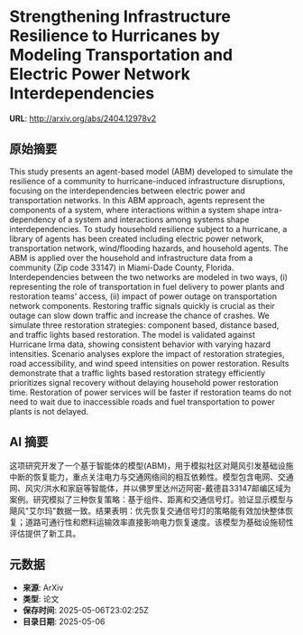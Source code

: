 # Strengthening Infrastructure Resilience to Hurricanes by Modeling Transportation and Electric Power Network Interdependencies

**URL**: http://arxiv.org/abs/2404.12978v2

## 原始摘要

This study presents an agent-based model (ABM) developed to simulate the
resilience of a community to hurricane-induced infrastructure disruptions,
focusing on the interdependencies between electric power and transportation
networks. In this ABM approach, agents represent the components of a system,
where interactions within a system shape intra-dependency of a system and
interactions among systems shape interdependencies. To study household
resilience subject to a hurricane, a library of agents has been created
including electric power network, transportation network, wind/flooding
hazards, and household agents. The ABM is applied over the household and
infrastructure data from a community (Zip code 33147) in Miami-Dade County,
Florida. Interdependencies between the two networks are modeled in two ways,
(i) representing the role of transportation in fuel delivery to power plants
and restoration teams' access, (ii) impact of power outage on transportation
network components. Restoring traffic signals quickly is crucial as their
outage can slow down traffic and increase the chance of crashes. We simulate
three restoration strategies: component based, distance based, and traffic
lights based restoration. The model is validated against Hurricane Irma data,
showing consistent behavior with varying hazard intensities. Scenario analyses
explore the impact of restoration strategies, road accessibility, and wind
speed intensities on power restoration. Results demonstrate that a traffic
lights based restoration strategy efficiently prioritizes signal recovery
without delaying household power restoration time. Restoration of power
services will be faster if restoration teams do not need to wait due to
inaccessible roads and fuel transportation to power plants is not delayed.


## AI 摘要

这项研究开发了一个基于智能体的模型(ABM)，用于模拟社区对飓风引发基础设施中断的恢复能力，重点关注电力与交通网络间的相互依赖性。模型包含电网、交通网、风灾/洪水和家庭等智能体，并以佛罗里达州迈阿密-戴德县33147邮编区域为案例。研究模拟了三种恢复策略：基于组件、距离和交通信号灯。验证显示模型与飓风"艾尔玛"数据一致。结果表明：优先恢复交通信号灯的策略能有效加快整体恢复；道路可通行性和燃料运输效率直接影响电力恢复速度。该模型为基础设施韧性评估提供了新工具。

## 元数据

- **来源**: ArXiv
- **类型**: 论文
- **保存时间**: 2025-05-06T23:02:25Z
- **目录日期**: 2025-05-06
